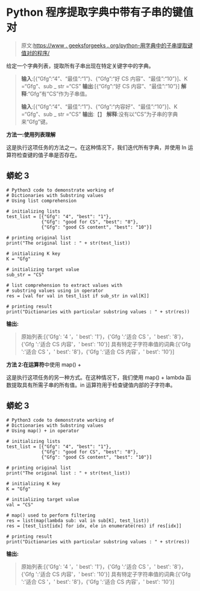 # Python 程序提取字典中带有子串的键值对

> 原文:[https://www . geeksforgeeks . org/python-用字典中的子串提取键值对的程序/](https://www.geeksforgeeks.org/python-program-to-extract-key-value-pairs-with-substring-in-a-dictionary/)

给定一个字典列表，提取所有子串出现在特定关键字中的字典。

> **输入**:[{“Gfg”:“4”、“最佳”:“1”}、{“Gfg”:“好 CS 内容”、“最佳”:“10”}]、K =“Gfg”、sub _ str =“CS”
> **输出**:[{“Gfg”:“好 CS 内容”、“最佳”:“10”}]
> **解释**:“Gfg”有“CS”作为子串值。
> 
> **输入**:[{“Gfg”:“4”、“最佳”:“1”}、{“Gfg”:“内容好”、“最佳”:“10”}]、K =“Gfg”、sub _ str =“CS”
> **输出**:【】
> **解释**:没有以“CS”为子串的字典来“Gfg”键。

**方法一:使用列表理解**

这是执行这项任务的方法之一。在这种情况下，我们迭代所有字典，并使用 In 运算符检查键的值子串是否存在。

## 蟒蛇 3

```
# Python3 code to demonstrate working of
# Dictionaries with Substring values
# Using list comprehension

# initializing lists
test_list = [{"Gfg": "4", "best": "1"},
             {"Gfg": "good for CS", "best": "8"},
             {"Gfg": "good CS content", "best": "10"}]

# printing original list
print("The original list : " + str(test_list))

# initializing K key
K = "Gfg"

# initializing target value
sub_str = "CS"

# list comprehension to extract values with
# substring values using in operator
res = [val for val in test_list if sub_str in val[K]]

# printing result
print("Dictionaries with particular substring values : " + str(res))
```

**输出:**

> 原始列表:[{'Gfg': '4 '，' best': '1'}，{'Gfg ':'适合 CS '，' best': '8'}，{'Gfg ':'适合 CS 内容'，' best': '10'}]
> 具有特定子字符串值的词典:[{'Gfg ':'适合 CS '，' best': '8'}，{'Gfg ':'适合 CS 内容'，' best': '10'}]

**方法 2:在运算符**中使用 map() +

这是执行这项任务的另一种方式。在这种情况下，我们使用 map() + lambda 函数提取具有所需子串的所有值。in 运算符用于检查键值内部的子字符串。

## 蟒蛇 3

```
# Python3 code to demonstrate working of
# Dictionaries with Substring values
# Using map() + in operator

# initializing lists
test_list = [{"Gfg": "4", "best": "1"},
             {"Gfg": "good for CS", "best": "8"},
             {"Gfg": "good CS content", "best": "10"}]

# printing original list
print("The original list : " + str(test_list))

# initializing K key
K = "Gfg"

# initializing target value
val = "CS"

# map() used to perform filtering
res = list(map(lambda sub: val in sub[K], test_list))
res = [test_list[idx] for idx, ele in enumerate(res) if res[idx]]

# printing result
print("Dictionaries with particular substring values : " + str(res))
```

**输出:**

> 原始列表:[{'Gfg': '4 '，' best': '1'}，{'Gfg ':'适合 CS '，' best': '8'}，{'Gfg ':'适合 CS 内容'，' best': '10'}]
> 具有特定子字符串值的词典:[{'Gfg ':'适合 CS '，' best': '8'}，{'Gfg ':'适合 CS 内容'，' best': '10'}]